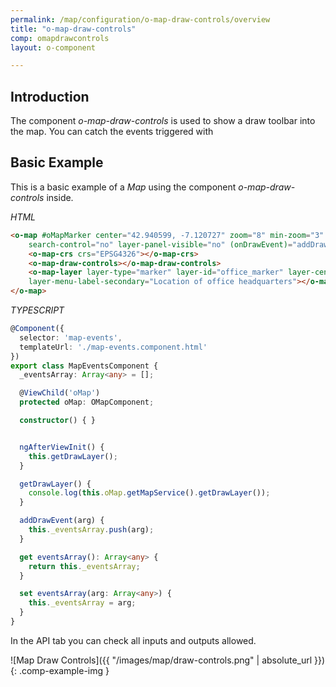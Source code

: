 ```yaml
---
permalink: /map/configuration/o-map-draw-controls/overview
title: "o-map-draw-controls"
comp: omapdrawcontrols
layout: o-component

---
```


## Introduction


The component *o-map-draw-controls* is used to show a draw toolbar into the map. You can catch the events triggered with


## Basic Example

This is a basic example of a *Map* using the component *o-map-draw-controls* inside.

*HTML*

```html
<o-map #oMapMarker center="42.940599, -7.120727" zoom="8" min-zoom="3" max-zoom="20" zoom-control="yes"
    search-control="no" layer-panel-visible="no" (onDrawEvent)="addDrawEvent($event)" fxFlex>
    <o-map-crs crs="EPSG4326"></o-map-crs>
    <o-map-draw-controls></o-map-draw-controls>
    <o-map-layer layer-type="marker" layer-id="office_marker" layer-center="42.240599;-8.720727" layer-menu-label="Office headquarters "
    layer-menu-label-secondary="Location of office headquarters"></o-map-layer>
</o-map>
```

*TYPESCRIPT*

```ts
@Component({
  selector: 'map-events',
  templateUrl: './map-events.component.html'
})
export class MapEventsComponent {
  _eventsArray: Array<any> = [];

  @ViewChild('oMap')
  protected oMap: OMapComponent;

  constructor() { }


  ngAfterViewInit() {
    this.getDrawLayer();
  }

  getDrawLayer() {
    console.log(this.oMap.getMapService().getDrawLayer());
  }

  addDrawEvent(arg) {
    this._eventsArray.push(arg);
  }

  get eventsArray(): Array<any> {
    return this._eventsArray;
  }

  set eventsArray(arg: Array<any>) {
    this._eventsArray = arg;
  }
}

```

In the API tab you can check all inputs and outputs allowed.


![Map Draw Controls]({{ "/images/map/draw-controls.png" | absolute_url }}){: .comp-example-img }